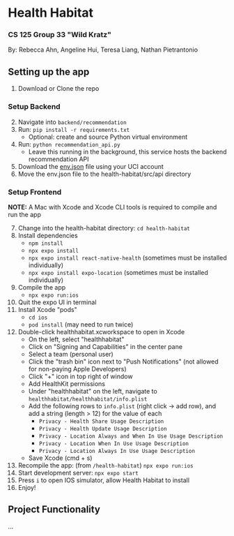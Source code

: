 # Health Habitat
### CS 125 Group 33 "Wild Kratz"
By: Rebecca Ahn, Angeline Hui, Teresa Liang, Nathan Pietrantonio

## Setting up the app
1. Download or Clone the repo

### Setup Backend
2. Navigate into `backend/recommendation`
3. Run: `pip install -r requirements.txt`
    * Optional: create and source Python virtual environment
4. Run: `python recommendation_api.py`
    * Leave this running in the background, this service hosts the backend recommendation API
5. Download the [env.json](https://drive.google.com/file/d/1bj97ZT4HrGWpvc5iWnEgs3vkP_bnK6Q-/view?usp=sharing) file using your UCI account
6. Move the env.json file to the health-habitat/src/api directory

### Setup Frontend
**NOTE:** A Mac with Xcode and Xcode CLI tools is required to compile and run the app

7. Change into the health-habitat directory: `cd health-habitat`
8. Install dependencies
    * `npm install`
    * `npx expo install`
    * `npx expo install react-native-health` (sometimes must be installed individually)
    * `npx expo install expo-location` (sometimes must be installed individually)
9. Compile the app
    * `npx expo run:ios`
10. Quit the expo UI in terminal
11. Install Xcode "pods"
    * `cd ios`
    * `pod install` (may need to run twice)
12. Double-click healthhabitat.xcworkspace to open in Xcode
    * On the left, select "healthhabitat"
    * Click on "Signing and Capabilities" in the center pane
    * Select a team (personal user)
    * Click the "trash bin" icon next to "Push Notifications" (not allowed for non-paying Apple Developers)
    * Click "+" icon in top right of window
    * Add HealthKit permissions
    * Under "healthhabitat" on the left, navigate to `healthhabitat/healthhabitat/info.plist`
    * Add the following rows to `info.plist` (right click -> add row), and add a string (length > 12) for the value of each
         * `Privacy - Health Share Usage Description`
         * `Privacy - Health Update Usage Description`
         * `Privacy - Location Always and When In Use Usage Description`
         * `Privacy - Location When In Use Usage Description`
         * `Privacy - Location Always In Use Usage Description`
     * Save Xcode (cmd + s)
13. Recompile the app: (from `/health-habitat`) `npx expo run:ios`
14. Start development server: `npx expo start`
15. Press `i` to open IOS simulator, allow Health Habitat to install
16. Enjoy!

## Project Functionality
...

